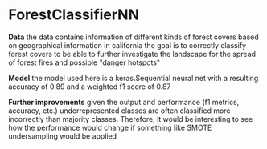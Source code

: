 # ForestClassifierNN

**Data** 
the data contains information of different kinds of forest covers based on geographical information in california 
the goal is to correctly classify forest covers to be able to further investigate the landscape for the spread of 
forest fires and possible "danger hotspots"

**Model**
the model used here is a keras.Sequential neural net with a resulting accuracy of 0.89 and a weighted f1 score 
of 0.87 

**Further improvements**
given the output and performance (f1 metrics, accuracy, etc.) underrepresented classes are often classified more 
incorrectly than majority classes. Therefore, it would be interesting to see how the performance would change if 
something like SMOTE undersampling would be applied 

